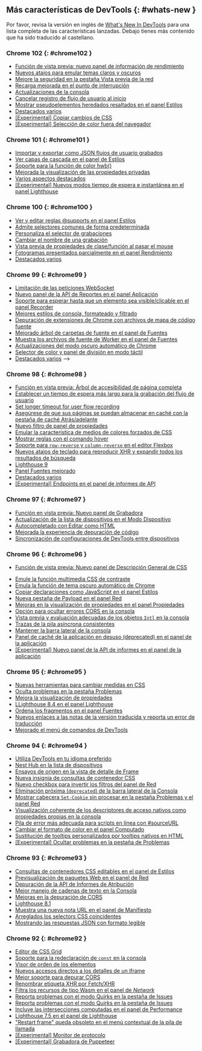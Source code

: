 ## Más características de DevTools {: #whats-new }

Por favor, revisa la versión en inglés de <a href="/tags/new-in-devtools/" translate="no">What's New In DevTools</a> para una lista completa de las características lanzadas. Debajo tienes más contenido que ha sido traducido al castellano.

### Chrome 102 {: #chrome102 }

* [Función de vista previa: nuevo panel de información de rendimiento](/es/blog/new-in-devtools-102/#perf)
* [Nuevos atajos para emular temas claros y oscuros](/es/blog/new-in-devtools-102/#emulation)
* [Mejore la seguridad en la pestaña Vista previa de la red](/es/blog/new-in-devtools-102/#network-preview)
* [Recarga mejorada en el punto de interrupción](/es/blog/new-in-devtools-102/#debugger)
* [Actualizaciones de la consola](/es/blog/new-in-devtools-102/#console)
* [Cancelar registro de flujo de usuario al inicio](/es/blog/new-in-devtools-102/#recorder)
* [Mostrar pseudoelementos heredados resaltados en el panel Estilos](/es/blog/new-in-devtools-102/#pseudo)
* [Destacados varios](/es/blog/new-in-devtools-102/#misc)
* [[Experimental] Copiar cambios de CSS](/es/blog/new-in-devtools-102/#copy)
* [[Experimental] Selección de color fuera del navegador](/es/blog/new-in-devtools-102/#color-picker)

### Chrome 101 {: #chrome101 }

* [Importar y exportar como JSON flujos de usuario grabados](/es/blog/new-in-devtools-101/#recorder)
* [Ver capas de cascada en el panel de Estilos](/es/blog/new-in-devtools-101/#layer)
* [Soporte para la función de color hwb()](/es/blog/new-in-devtools-101/#hwb)
* [Mejorada la visualización de las propiedades privadas](/es/blog/new-in-devtools-101/#private-props)
* [Varios aspectos destacados](/es/blog/new-in-devtools-101/#misc)
* [[Experimental] Nuevos modos tiempo de espera e instantánea en el panel Lighthouse](/es/blog/new-in-devtools-101/#lighthouse)


### Chrome 100 {: #chrome100 }

* [Ver y editar reglas @supports en el panel Estilos](/es/blog/new-in-devtools-100/#supports)
* [Admite selectores comunes de forma predeterminada](/es/blog/new-in-devtools-100/#selector)
* [Personaliza el selector de grabaciones](/es/blog/new-in-devtools-100/#customize-selector)
* [Cambiar el nombre de una grabación](/es/blog/new-in-devtools-100/#recorder-rename)
* [Vista previa de propiedades de clase/función al pasar el mouse](/es/blog/new-in-devtools-100/#properties)
* [Fotogramas presentados parcialmente en el panel Rendimiento](/es/blog/new-in-devtools-100/#perf)
* [Destacados varios](/es/blog/new-in-devtools-100/#misc)

### Chrome 99 {: #chrome99 }

* [Limitación de las peticiones WebSocket](/es/blog/new-in-devtools-99/#websocket)
* [Nuevo panel de la API de Reportes en el panel Aplicación](/es/blog/new-in-devtools-99/#reporting-api)
* [Soporte para esperar hasta que un elemento sea visible/clicable en el panel Recorder](/es/blog/new-in-devtools-99/#recorder)
* [Mejores estilos de consola, formateado y filtrado](/es/blog/new-in-devtools-99/#console)
* [Depuración de extensiones de Chrome con archivos de mapa de código fuente](/es/blog/new-in-devtools-99/#extension)
* [Mejorado árbol de carpetas de fuente en el panel de Fuentes](/es/blog/new-in-devtools-99/#source-tree)
* [Muestra los archivos de fuente de Worker en el panel de Fuentes](/es/blog/new-in-devtools-99/#worker-sourcemap)
* [Actualizaciones del modo oscuro automático de Chrome](/es/blog/new-in-devtools-99/#auto-dark-mode)
* [Selector de color y panel de división en modo táctil](/es/blog/new-in-devtools-99/#touch-friendly)
* [Destacados varios](/es/blog/new-in-devtools-99/#misc) -->


### Chrome 98 {: #chrome98 }

* [Función en vista previa: Árbol de accesibilidad de página completa](/es/blog/new-in-devtools-98/#a11y-tree)
* [Establecer un tiempo de espera más largo para la grabación del flujo de usuario](/es/blog/new-in-devtools-98/#changes)
* [Set longer timeout for user flow recording](/es/blog/new-in-devtools-98/#recorder-timeout)
* [Asegúrese de que sus páginas se puedan almacenar en caché con la pestaña de caché Atrás/adelante](/es/blog/new-in-devtools-98/#bfcache)
* [Nuevo filtro de panel de propiedades](/es/blog/new-in-devtools-98/#properties)
* [Emular la característica de medios de colores forzados de CSS](/es/blog/new-in-devtools-98/#forced-colors)
* [Mostrar reglas con el comando hover](/es/blog/new-in-devtools-98/#show-rulers)
* [Soporte para `row-reverse` y `column-reverse` en el editor Flexbox](/es/blog/new-in-devtools-98/#flexbox-editor)
* [Nuevos atajos de teclado para reproducir XHR y expandir todos los resultados de búsqueda](/es/blog/new-in-devtools-98/#shortcuts)
* [Lighthouse 9](/es/blog/new-in-devtools-98/#lighthouse)
* [Panel Fuentes mejorado](/es/blog/new-in-devtools-98/#sources)
* [Destacados varios](/es/blog/new-in-devtools-98/#misc)
* [[Experimental] Endpoints en el panel de informes de API](/es/blog/new-in-devtools-98/#reporting-api)


### Chrome 97 {: #chrome97 }

* [Función en vista previa: Nuevo panel de Grabadora](/es/blog/new-in-devtools-97/#recorder)
* [Actualización de la lista de dispositivos en el Modo Dispositivo](/es/blog/new-in-devtools-97/#device)
* [Autocompletado con Editar como HTML](/es/blog/new-in-devtools-97/#code-completion)
* [Mejorada la experiencia de depuración de código](/es/blog/new-in-devtools-97/#debugging)
* [Sincronización de configuraciones de DevTools entre dispositivos](/es/blog/new-in-devtools-97/#sync)


### Chrome 96 {: #chrome96 }

* [Función de vista previa: Nuevo panel de Descripción General de CSS](/es/blog/new-in-devtools-96/#css-overview)
<!-- * [Restored and improved CSS length edit and copy experince](/es/blog/new-in-devtools-966/#length) -->
* [Emule la función multimedia CSS de contraste](/es/blog/new-in-devtools-96/#prefers-contrast)
* [Emula la función de tema oscuro automático de Chrome](/es/blog/new-in-devtools-96/#auto-dark-mode)
* [Copiar declaraciones como JavaScript en el panel Estilos](/es/blog/new-in-devtools-96/#copy-as-js)
* [Nueva pestaña de Payload en el panel Red](/es/blog/new-in-devtools-96/#payload)
* [Mejoras en la visualización de propiedades en el panel Propiedades](/es/blog/new-in-devtools-96/#properties)
* [Opción para ocultar errores CORS en la consola](/es/blog/new-in-devtools-96/#hide-cors-errors)
* [Vista previa y evaluación adecuadas de los objetos `Intl` en la consola](/es/blog/new-in-devtools-96/#intl)
* [Trazas de la pila asíncrona consistentes](/es/blog/new-in-devtools-96/#async)
* [Mantener la barra lateral de la consola](/es/blog/new-in-devtools-96/#console-sidebar)
* [Panel de caché de la aplicación en desuso (deprecated) en el panel de la aplicación](/es/blog/new-in-devtools-96/#app-cache)
* [[Experimental] Nuevo panel de la API de informes en el panel de la aplicación](/es/blog/new-in-devtools-96/#reporting-api)


### Chrome 95 {: #chrome95 }

* [Nuevas herramientas para cambiar medidas en CSS](/es/blog/new-in-devtools-95/#length)
* [Oculta problemas en la pestaña Problemas](/es/blog/new-in-devtools-95/#hide-issues)
* [Mejora la visualización de propiedades](/es/blog/new-in-devtools-95/#properties)
* [LLighthouse 8.4 en el panel Lighthouse](/es/blog/new-in-devtools-95/#lighthouse)
* [Ordena los fragmentos en el panel Fuentes](/es/blog/new-in-devtools-95/#snippets)
* [Nuevos enlaces a las notas de la versión traducida y reporta un error de traducción](/es/blog/new-in-devtools-95/#localized)
* [Mejorado el menú de comandos de DevTools](/es/blog/new-in-devtools-95/#command-menu)


### Chrome 94 {: #chrome94 }

* [Utiliza DevTools en tu idioma preferido](/es/blog/new-in-devtools-94/#localized)
* [Nest Hub en la lista de dispositivos](/es/blog/new-in-devtools-94/#nest-hub)
* [Ensayos de origen en la vista de detalle de Frame](/es/blog/new-in-devtools-94/#origin-trials)
* [Nueva insignia de consultas de contenedor CSS](/es/blog/new-in-devtools-94/#container-queries)
* [Nuevo checkbox para invertir los filtros del panel de Red](/es/blog/new-in-devtools-94/#nvert-network-filter)
* [Eliminación próxima (`deprecated`) de la barra lateral de la Consola](/es/blog/new-in-devtools-94/#deprecated)
* [Mostrar cabecera `Set-Cookie` sin procesar en la pestaña Problemas y el panel Red](/es/blog/new-in-devtools-94/#raw-cookies)
* [Visualización coherente de los descriptores de acceso nativos como propiedades propias en la consola](/es/blog/new-in-devtools-94/#native-accessors)
* [Pila de error más adecuada para scripts en línea con #sourceURL](/es/blog/new-in-devtools-94/#inline-script)
* [Cambiar el formato de color en el panel Computado](/es/blog/new-in-devtools-94/#color-unit)
* [Sustitución de tooltips personalizados por tooltips nativos en HTML](/es/blog/new-in-devtools-94/#tooltip)
* [[Experimental] Ocultar problemas en la pestaña de Problemas](/es/blog/new-in-devtools-94/#hide-issues)

### Chrome 93 {: #chrome93 }

* [Consultas de contenedores CSS editables en el panel de Estilos](/es/blog/new-in-devtools-93/#container-queries)
* [Previsualización de paquetes Web en el panel de Red](/es/blog/new-in-devtools-93/#web-bundle)
* [Depuración de la API de Informes de Atribución](/es/blog/new-in-devtools-93/#attribution-reporting)
* [Mejor manejo de cadenas de texto en la Consola](/es/blog/new-in-devtools-93/#string)
* [Mejoras en la depuración de CORS](/es/blog/new-in-devtools-93/#cors)
* [Lighthouse 8.1](/es/blog/new-in-devtools-93/#lighthouse)
* [Muestra una nueva nota URL en el panel de Manifiesto](/es/blog/new-in-devtools-93/#new-note-url)
* [Arreglados los selectors CSS coincidentes](/es/blog/new-in-devtools-93/#matching-selectors)
* [Mostrando las respuestas JSON con formato legible](/es/blog/new-in-devtools-93/#pretty-print-json)

### Chrome 92 {: #chrome92 }

* [Editor de CSS Grid](/es/blog/new-in-devtools-92/#grid-editor)
* [Soporte para la redeclaración de `const` en la consola](/es/blog/new-in-devtools-92/#const-redeclaration)
* [Visor de orden de los elementos](/es/blog/new-in-devtools-92/#source-order)
* [Nuevos accesos directos a los detalles de un iframe](/es/blog/new-in-devtools-92/#frame-details)
* [Mejor soporte para depurar CORS](/es/blog/new-in-devtools-92/#cors)
* [Renombrar etiqueta XHR por Fetch/XHR](/es/blog/new-in-devtools-92/#fetch-xhr)
* [Filtra los recursos de tipo Wasm en el panel de *Network*](/es/blog/new-in-devtools-92/#wasm)
* [Reporta problemas con el modo Quirks en la pestaña de Issues](/es/blog/new-in-devtools-92/#sec-ua-ch)
* [Reporta problemas con el modo Quirks en la pestaña de Issues](/es/blog/new-in-devtools-92/#quirks-mode)
* [Incluye las intersecciones computadas en el panel de Performance](/es/blog/new-in-devtools-92/#computed-intersections)
* [Lighthouse 7.5 en el panel de Lighthouse](/es/blog/new-in-devtools-92/#lighthouse)
* ["Restart frame" queda obsoleto en el menú contextual de la pila de llamada](/es/blog/new-in-devtools-92/#restart-frame)
* [[Experimental] Monitor de protocolo](/es/blog/new-in-devtools-92/#protocol-monitor)
* [[Experimental] Grabadora de Puppeteer](/es/blog/new-in-devtools-92/#puppeteer-recorder)
